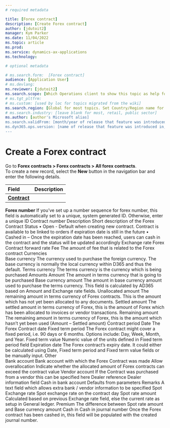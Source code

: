 ```yaml
---
# required metadata

title: [Forex contract]
description: [Create Forex contract]
author: [jdutoit2]
manager: Kym Parker
ms.date: 11/04/2022
ms.topic: article
ms.prod: 
ms.service: dynamics-ax-applications
ms.technology: 

# optional metadata

# ms.search.form:  [Forex contract]
audience: [Application User]
# ms.devlang: 
ms.reviewer: [jdutoit2]
ms.search.scope: [Which Operations client to show this topic as help for, to be set by content strategist, see list here: https://microsoft.sharepoint.com/teams/DynDoc/_layouts/15/WopiFrame.aspx?sourcedoc={23419e1c-eb64-42e9-aa9b-79875b428718}&action=edit&wd=target%28Core%20Dynamics%20AX%20CP%20requirements%2Eone%7C4CC185C0%2DEFAA%2D42CD%2D94B9%2D8F2A45E7F61A%2FVersions%20list%20for%20docs%20topics%7CC14BE630%2D5151%2D49D6%2D8305%2D554B5084593C%2F%29]
# ms.tgt_pltfrm: 
# ms.custom: [used by loc for topics migrated from the wiki]
ms.search.region: [Global for most topics. Set Country/Region name for localizations]
# ms.search.industry: [leave blank for most, retail, public sector]
ms.author: [author's Microsoft alias]
ms.search.validFrom: [month/year of release that feature was introduced in, in format yyyy-mm-dd]
ms.dyn365.ops.version: [name of release that feature was introduced in, see list here: https://microsoft.sharepoint.com/teams/DynDoc/_layouts/15/WopiFrame.aspx?sourcedoc={23419e1c-eb64-42e9-aa9b-79875b428718}&action=edit&wd=target%28Core%20Dynamics%20AX%20CP%20requirements%2Eone%7C4CC185C0%2DEFAA%2D42CD%2D94B9%2D8F2A45E7F61A%2FVersions%20list%20for%20docs%20topics%7CC14BE630%2D5151%2D49D6%2D8305%2D554B5084593C%2F%29]
---
```


# Create a Forex contract

Go to **Forex contracts > Forex contracts > All forex contracts**. <br>
To create a new record, select the **New** button in the navigation bar and enter the following details. <br>


**Field** 	                      | **Description**
:-------------------------------- |:-------------------------------------
<ins>**Contract**</ins>           |
**Forex number**	If you’ve set up a number sequence for forex number, this field is automatically set to a unique, system generated ID. Otherwise, enter a unique ID
Contract number	
Description	Short description of the Forex Contract
Status	•	Open - Default when creating new contract. Contract is available to be linked to orders if expiration date is still in the future
•	Cashed in – Once the expiration date has been reached, users can cash in the contract and the status will be updated accordingly
Exchange rate	Forex Contract forward rate
Fee	The amount of fee that is related to the Forex contract
Currencies	
Base currency	The currency used to purchase the foreign currency. The base currency is normally the local currency within D365 and thus the default.
Terms currency	The terms currency is the currency which is being purchased
Amounts	
Amount	The amount in terms currency that is going to be purchased
Base currency amount	The amount in base currency amount used to purchase the terms currency. This field is calculated by AD365 based on Amount and Exchange rate fields.
Unallocated amount	The remaining amount in terms currency of Forex contracts. This is the amount which has not yet been allocated to any documents.
Settled amount	The settled amount in terms currency of Forex, this is the amount of Forex which has been allocated to invoices or vendor transactions.
Remaining amount	The remaining amount in terms currency of Forex, this is the amount which hasn’t yet been used (Amount – Settled amount)
Contract period	
Date	The Forex Contract date
Fixed term period	The Forex contract might cover a fixed period, i.e. 90 days or 6 months.  Options include: Day, Week, Month, and Year. 
Fixed term value	Numeric value of the units defined in Fixed term period field
Expiration date	The Forex contract’s expiry date. It could either be calculated using Date, Fixed term period and Fixed term value fields or be manually input.
Other	
Bank account	Bank account with which the Forex Contract was made
Allow overallocation	Indicate whether the allocated amount of Forex contracts can exceed the contract value
Vendor account	If the Contract was purchased from a vendor this can be specified here
Dealer reference	Dealer information field
Cash in bank account 	Defaults from parameters
Remarks	A text field which allows extra bank / vendor information to be specified
Spot	
Exchange rate	Spot exchange rate on the contract day
Spot rate amount	Calculated based on previous Exchange rate field, else the current rate as setup in General ledger.
Premium	The difference between Spot rate amount and Base currency amount
Cash in	
Cash in journal number	Once the Forex contract has been cashed in, this field will be populated with the created journal number.

